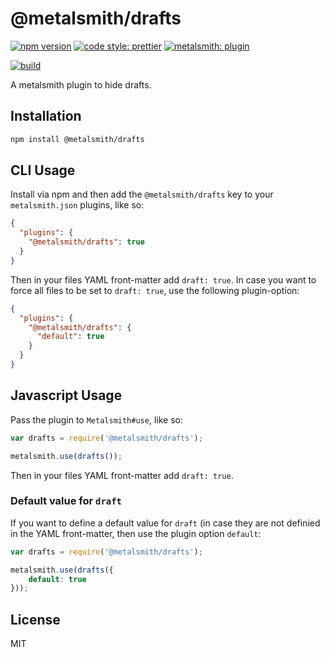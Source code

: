 # @metalsmith/drafts

[![npm version][npm-badge]][npm-url]
[![code style: prettier][prettier-badge]][prettier-url]
[![metalsmith: plugin][metalsmith-badge]][metalsmith-url]

[![build][ga-badge]][ga-url]

A metalsmith plugin to hide drafts.

## Installation

```bash
npm install @metalsmith/drafts
```

## CLI Usage

  Install via npm and then add the `@metalsmith/drafts` key to your `metalsmith.json` plugins, like so:

```json
{
  "plugins": {
    "@metalsmith/drafts": true
  }
}
```

Then in your files YAML front-matter add `draft: true`.
In case you want to force all files to be set to `draft: true`, use the following plugin-option:

```json
{
  "plugins": {
    "@metalsmith/drafts": {
      "default": true
    }
  }
}
```

## Javascript Usage

  Pass the plugin to `Metalsmith#use`, like so:

```js
var drafts = require('@metalsmith/drafts');

metalsmith.use(drafts());
```

Then in your files YAML front-matter add `draft: true`.

### Default value for `draft`
If you want to define a default value for `draft` (in case they are not definied in the YAML front-matter, then use the plugin option `default`:

```js
var drafts = require('@metalsmith/drafts');

metalsmith.use(drafts({
	default: true
}));
```

## License

  MIT

[npm-badge]: https://img.shields.io/npm/v/@metalsmith/drafts.svg
[npm-url]: https://www.npmjs.com/package/@metalsmith/drafts
[prettier-badge]: https://img.shields.io/badge/code_style-prettier-ff69b4.svg
[prettier-url]: https://github.com/prettier/prettier
[metalsmith-badge]: https://img.shields.io/badge/metalsmith-plugin-green.svg?longCache=true
[metalsmith-url]: http://metalsmith.io

[ga-badge]: https://github.com/metalsmith/drafts/actions/workflows/test.yml/badge.svg
[ga-url]: https://github.com/metalsmith/drafts/actions/workflows/test.yml